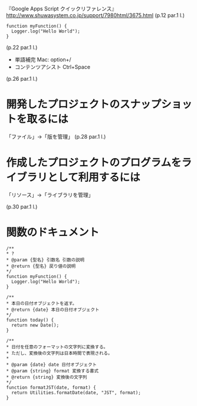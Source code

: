 『Google Apps Script クイックリファレンス』
http://www.shuwasystem.co.jp/support/7980html/3675.html
(p.12 par.1 l.)  

```gas:
function myFunction() {
  Logger.log("Hello World");
}
```

(p.22 par.1 l.)  
* 単語補完 Mac: option+/
* コンテンツアシスト Ctrl+Space

(p.26 par.1 l.)  
# 開発したプロジェクトのスナップショットを取るには
「ファイル」→「版を管理」
(p.28 par.1 l.)  
# 作成したプロジェクトのプログラムをライブラリとして利用するには
「リソース」→「ライブラリを管理」


(p.30 par.1 l.)  
# 関数のドキュメント

```gas:
/**
* ?
* @param {型名} 引数名 引数の説明
* @return {型名} 戻り値の説明
*/
function myFunction() {
  Logger.log("Hello World");
}

/**
* 本日の日付オブジェクトを返す。
* @return {date} 本日の日付オブジェクト
*/
function today() {
  return new Date();
}

/**
* 日付を任意のフォーマットの文字列に変換する。
* ただし、変換後の文字列は日本時間で表現される。
*
* @param {date} date 日付オブジェクト
* @param {string} format 変換する書式
* @return {string} 変換後の文字列
*/
function formatJST(date, format) {
  return Utilities.formatDate(date, "JST", format);
}
```

